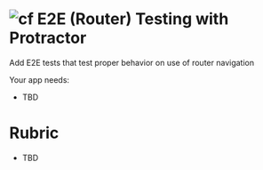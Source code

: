![cf](http://i.imgur.com/7v5ASc8.png) E2E (Router) Testing with Protractor
===

Add E2E tests that test proper behavior on use of router navigation 

Your app needs:
* TBD

# Rubric
* TBD